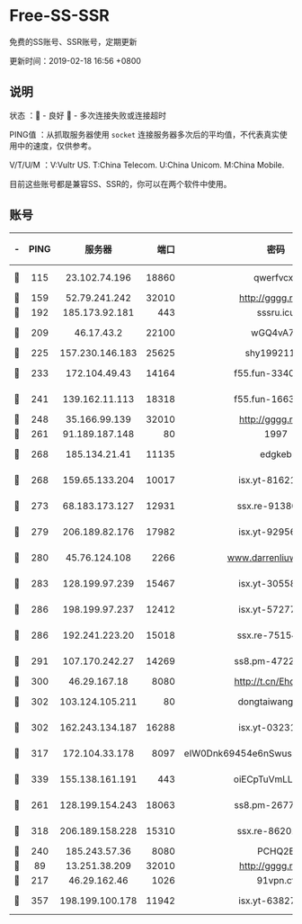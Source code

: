 # Free-SS-SSR

免费的SS账号、SSR账号，定期更新

更新时间：2019-02-18 16:56 +0800

## 说明

状态     ：🙂 - 良好 🙁 - 多次连接失败或连接超时

PING值   ：从抓取服务器使用 `socket` 连接服务器多次后的平均值，不代表真实使用中的速度，仅供参考。

V/T/U/M  ：V:Vultr US. T:China Telecom. U:China Unicom. M:China Mobile.

目前这些账号都是兼容SS、SSR的，你可以在两个软件中使用。

## 账号

|-|PING|服务器|端口|密码|加密方式|区域|V/T/U/M|
|:----:|:----:|:-----:|-----:|:----:|:----:|:----:|:----:|
|🙂|115|23.102.74.196|18860|qwerfvcxz|aes-256-gcm|JP|10↑/9↑/9↑/9↑|
|🙂|159|52.79.241.242|32010|http://gggg.rocks|chacha20|KR|8↑/9↑/9↑/9↑|
|🙂|192|185.173.92.181|443|sssru.icu|rc4-md5|RU|9↑/7↓/9↑/8↑|
|🙂|209|46.17.43.2|22100|wGQ4vA7D|aes-256-gcm|RU|4↓/10↑/10↑/10↑|
|🙂|225|157.230.146.183|25625|shy19921124|rc4-md5|US|10↑/10↑/10↑/10↑|
|🙂|233|172.104.49.43|14164|f55.fun-33406567|aes-256-cfb|SG|7↑/7↑/7↑/7↑|
|🙂|241|139.162.11.113|18318|f55.fun-16631582|aes-256-cfb|SG|10↑/10↑/10↑/10↑|
|🙂|248|35.166.99.139|32010|http://gggg.rocks|chacha20|US|9↑/9↑/9↑/9↑|
|🙂|261|91.189.187.148|80|1997|chacha20|US|9↑/10↑/9↑/9↑|
|🙂|268|185.134.21.41|11135|edgkeb|aes-256-cfb|GB|10↑/10↑/10↑/10↑|
|🙂|268|159.65.133.204|10017|isx.yt-81621873|aes-256-cfb|SG|10↑/10↑/10↑/10↑|
|🙂|273|68.183.173.127|12931|ssx.re-91380385|aes-256-cfb|US|7↑/7↑/7↑/7↑|
|🙂|279|206.189.82.176|17982|isx.yt-92956496|aes-256-cfb|SG|10↑/10↑/10↑/10↑|
|🙂|280|45.76.124.108|2266|www.darrenliuwei.com|aes-256-cfb|AU|10↑/10↑/10↑/10↑|
|🙂|283|128.199.97.239|15467|isx.yt-30558820|aes-256-cfb|SG|10↑/10↑/10↑/10↑|
|🙂|286|198.199.97.237|12412|isx.yt-57277437|aes-256-cfb|US|10↑/10↑/10↑/10↑|
|🙂|286|192.241.223.20|15018|ssx.re-75154549|aes-256-cfb|US|7↑/7↑/7↑/7↑|
|🙂|291|107.170.242.27|14269|ss8.pm-47220788|aes-256-cfb|US|7↑/7↑/7↑/7↑|
|🙂|300|46.29.167.18|8080|http://t.cn/EhdmTxe|rc4-md5|RU|10↑/9↑/9↑/9↑|
|🙂|302|103.124.105.211|80|dongtaiwang.com|aes-256-cfb|US|10↑/10↑/10↑/10↑|
|🙂|302|162.243.134.187|16288|isx.yt-03231307|aes-256-cfb|US|10↑/10↑/10↑/10↑|
|🙂|317|172.104.33.178|8097|eIW0Dnk69454e6nSwuspv9DmS201tQ0D|aes-256-cfb|SG|10↑/10↑/10↑/10↑|
|🙂|339|155.138.161.191|443|oiECpTuVmLLxk4Ts|aes-256-cfb|US|7↑/10↑/10↑/10↑|
|🙂|261|128.199.154.243|18063|ss8.pm-26776960|aes-256-cfb|SG|7↑/7↑/7↑/7↑|
|🙂|318|206.189.158.228|15310|ssx.re-86201886|aes-256-cfb|SG|7↑/7↑/7↑/7↑|
|🙂|240|185.243.57.36|8080|PCHQ2E|rc4-md5|US|10↑/9↑/9↑/10↑|
|🙁|89|13.251.38.209|32010|http://gggg.rocks|chacha20|SG|9↑/9↓/9↑/10↑|
|🙁|217|46.29.162.46|1026|91vpn.cf|rc4-md5|RU|10↑/10↑/9↑/10↑|
|🙁|357|198.199.100.178|11942|isx.yt-63827484|aes-256-cfb|US|9↑/10↑/10↑/10↑|
